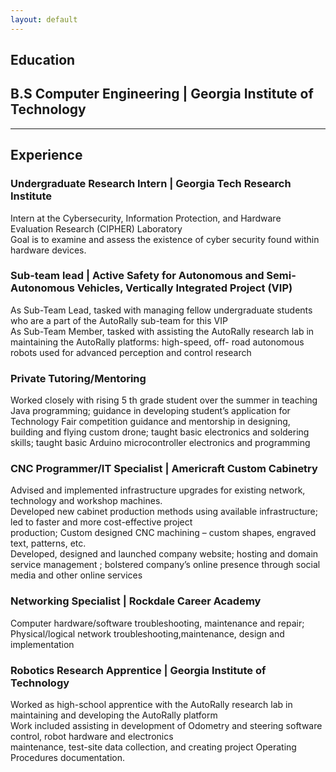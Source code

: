 ```yaml
---
layout: default
---
```


## Education
## B.S Computer Engineering | Georgia Institute of Technology 


* * *

## Experience

### Undergraduate Research Intern | Georgia Tech Research Institute
Intern at the Cybersecurity, Information Protection, and Hardware Evaluation Research (CIPHER) Laboratory<br/>
Goal is to examine and assess the existence of cyber security found within hardware devices.

### Sub-team lead | Active Safety for Autonomous and Semi-Autonomous Vehicles, Vertically Integrated Project (VIP)
As Sub-Team Lead, tasked with managing fellow undergraduate students who are a part of the AutoRally sub-team for this VIP<br/>
As Sub-Team Member, tasked with assisting the AutoRally research lab in maintaining the AutoRally platforms: high-speed, off- road autonomous robots used for advanced perception and control research

### Private Tutoring/Mentoring
Worked closely with rising 5 th grade student over the summer in teaching Java programming; guidance in developing student’s application for Technology Fair competition guidance and mentorship in designing, building and flying custom drone; taught basic electronics and soldering skills; taught basic Arduino microcontroller electronics and programming

### CNC Programmer/IT Specialist | Americraft Custom Cabinetry
Advised and implemented infrastructure upgrades for existing network, technology and workshop machines.<br/>
Developed new cabinet production methods using available infrastructure; led to faster and more cost-effective project<br/>
production; Custom designed CNC machining – custom shapes, engraved text, patterns, etc.<br/>
Developed, designed and launched company website; hosting and domain service management ; bolstered company’s online
presence through social media and other online services

### Networking Specialist | Rockdale Career Academy
Computer hardware/software troubleshooting, maintenance and repair; Physical/logical network troubleshooting,maintenance, design and implementation

### Robotics Research Apprentice | Georgia Institute of Technology
Worked as high-school apprentice with the AutoRally research lab in maintaining and developing the AutoRally platform<br/>
Work included assisting in development of Odometry and steering software control, robot hardware and electronics<br/>
maintenance, test-site data collection, and creating project Operating Procedures documentation.